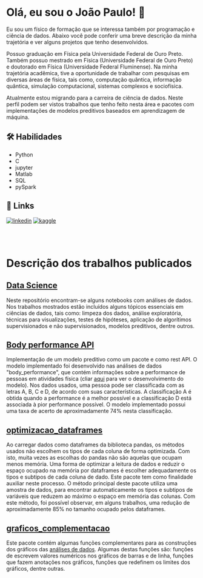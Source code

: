 # Olá, eu sou o João Paulo! 👋

Eu sou um físico de formação que se interessa também por programação e ciência de dados. Abaixo você pode conferir uma breve descrição da minha trajetória e ver alguns projetos que tenho desenvolvidos. 

Possuo graduação em Física pela Universidade Federal de Ouro Preto. Também possuo mestrado em Física (Universidade Federal de Ouro Preto) e doutorado em Física (Universidade Federal Fluminense). Na minha trajetória acadêmica, tive a oportunidade de trabalhar com pesquisas em diversas áreas de física, tais como, computação quântica, informação quântica, simulação computacional, sistemas complexos e sociofísica.

Atualmente estou migrando para a carreira de ciência de dados. Neste perfil podem ser vistos trabalhos que tenho feito nesta área e pacotes com implementações de modelos preditivos baseados em aprendizagem de máquina.


## 🛠 Habilidades

* Python
* C
* jupyter
* Matlab
* SQL
* pySpark



## 🔗 Links
[![linkedin](https://img.shields.io/badge/linkedin-0A66C2?style=for-the-badge&logo=linkedin&logoColor=white)](https://www.linkedin.com/in/joao-paulo-gambaro-pinto/)
[![kaggle](https://img.shields.io/badge/kaggle-363636?style=for-the-badge&logo=kaggle&logoColor=white)]()

<!--
[![portfolio](https://img.shields.io/badge/my_portfolio-000?style=for-the-badge&logo=ko-fi&logoColor=white)]

[![twitter](https://img.shields.io/badge/twitter-1DA1F2?style=for-the-badge&logo=twitter&logoColor=white)]
-->


<br>
</br>

# Descrição dos trabalhos publicados

## [Data Science](https://github.com/joaogambaro/data_science)
Neste repositório encontram-se alguns notebooks com análises de dados. Nos trabalhos mostrados estão incluídos alguns tópicos essenciais em ciências de dados, tais como: limpeza dos dados, análise exploratória, técnicas para visualizações, testes de hipóteses, aplicação de algorítimos supervisionados e não supervisionados, modelos preditivos, dentre outros.


## [Body performance API](https://github.com/joaogambaro/body_performance)
Implementação de um modelo preditivo como um pacote e como rest API. O modelo implementado foi desenvolvido nas análises de dados "body_performance", que contém informações sobre a performance de pessoas em atividades física (cliar [aqui](https://github.com/joaogambaro/data_science/tree/master/body_performance) para ver o desenvolvimento do modelo). Nos dados usados, uma pessoa pode ser classificada com as letras A, B, C e D, de acordo com suas características. A classificação A é obtida quando a performance é a melhor possível e a classificação D está associada à pior performance possível. O modelo implementado possui uma taxa de acerto de aproximadamente 74% nesta classificação.

## [optimizacao_dataframes](https://github.com/joaogambaro/optimizacao_dataframes)
Ao carregar dados como dataframes da biblioteca pandas, os métodos usados não escolhem os tipos de cada coluna de forma optimizada. Com isto, muita vezes as escolhas do pandas não são aquelas que ocupam menos memória. Uma forma de optimizar a leitura de dados e reduzir o espaço ocupado na memória por dataframes é escolher adequadamente os tipos e subtipos de cada coluna de dado. Este pacote tem como finalidade auxiliar neste processo. O método principal deste pacote utiliza uma amostra de dados, para encontrar automaticamente os tipos e subtipos de variáveis que reduzem ao máximo o espaço em memória das colunas. Com este método, foi possível observar,  em alguns trabalhos, uma redução de aproximadamente 85% no tamanho ocupado pelos dataframes.

## [graficos_complementacao](https://github.com/joaogambaro/graficos_complementacao)
Este pacote contém algumas funções complementares para as construções dos gráficos das [análises de dados](https://github.com/joaogambaro/data_science). Algumas destas funções são: funções de escrevem valores numéricos nos gráficos de barras e de linha, funções que fazem anotações nos gráficos, funções que redefinem os limites dos gráficos, dentre outras.

